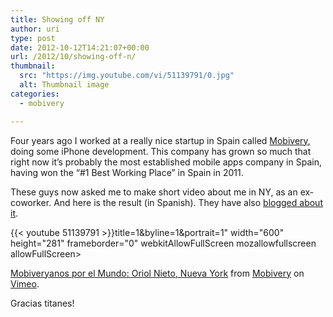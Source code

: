 ```yaml
---
title: Showing off NY
author: uri
type: post
date: 2012-10-12T14:21:07+00:00
url: /2012/10/showing-off-n/
thumbnail:
  src: "https://img.youtube.com/vi/51139791/0.jpg"
  alt: Thumbnail image
categories:
  - mobivery

---
```

Four years ago I worked at a really nice startup in Spain called [Mobivery][1], doing some iPhone development. This company has grown so much that right now it&#8217;s probably the most established mobile apps company in Spain, having won the &#8220;#1 Best Working Place&#8221; in Spain in 2011. 

These guys now asked me to make short video about me in NY, as an ex-coworker. And here is the result (in Spanish). They have also [blogged about it][2].

{{< youtube 51139791 >}}title=1&byline=1&portrait=1" width="600" height="281" frameborder="0" webkitAllowFullScreen mozallowfullscreen allowFullScreen></iframe> 

[Mobiveryanos por el Mundo: Oriol Nieto, Nueva York][3] from [Mobivery][4] on [Vimeo][5].

Gracias titanes!

 [1]: http://www.mobivery.com
 [2]: http://www.mobivery.com/es/blog/the-happiness-team-es/mobiveryanos-por-el-mundo-nueva-york
 [3]: http://vimeo.com/51139791
 [4]: http://vimeo.com/mobivery
 [5]: http://vimeo.com